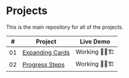 # Projects


This is the main repository for all of the projects.

|  #  | Project                                                                                                                     | Live Demo                                                                         |
| :-: | --------------------------------------------------------------------------------------------------------------------------- | --------------------------------------------------------------------------------- |
| 01  | [Expanding Cards](https://github.com/AlexisFlo/projects/tree/main/expanding-cards)                             | Working 👷🏽🏗️             |
| 02  | [Progress Steps](https://github.com/AlexisFlo/projects/tree/main/progress-steps)                               | Working 👷🏽🏗️                  |
